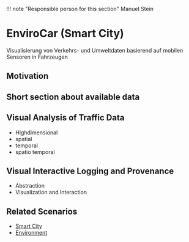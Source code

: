 !!! note "Responsible person for this section"
    Manuel Stein

# EnviroCar (Smart City)

Visualisierung von Verkehrs- und Umweltdaten basierend auf mobilen Sensoren in Fahrzeugen

## Motivation

## Short section about available data

## Visual Analysis of Traffic Data

- Highdimensional
- spatial 
- temporal
- spatio temporal 

## Visual Interactive Logging and Provenance

- Abstraction
- Visualization and Interaction

    
## Related Scenarios
- [Smart City](../scenarios/01_city.md)
- [Environment](../scenarios/03_env.md)
